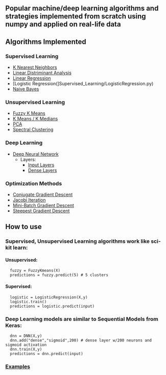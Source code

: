 ## Popular machine/deep learning algorithms and strategies implemented from scratch using numpy and applied on real-life data 

## Algorithms Implemented

### Supervised Learning
  - [K Nearest Neighbors](Supervised_Learning/KNN.py)
  - [Linear Distriminant Analysis](Supervised_Learning/LinearDiscriminantAnalysis.py)
  - [Linear Regression](Supervised_Learning/LinearRegression.py)
  - [Logistic Regression(]Supervised_Learning/LogisticRegression.py)
  - [Naive Bayes](Supervised_Learning/NaiveBayes.py)

### Unsupervised Learning
  - [Fuzzy K Means](Unsupervised_Learning/FuzzyKmeans.py)
  - [K Means / K Medians](Unsupervised_Learning/KMeans_Medians.py)
  - [PCA](Unsupervised_Learning/PCA.py)
  - [Spectral Clustering](Unsupervised_Learning/SpectralClustering.py)

### Deep Learning
  - [Deep Neural Network](Deep_Learning/DeepNeuralNetwork.py)
    - Layers:
      - [Input Layers](Deep_Learning/layers/Input.py)
      - [Dense Layers](Deep_Learning/layers/Dense.py)

### Optimization Methods
  - [Conjugate Gradient Descent](tools/iterative_methods.py)
  - [Jacobi Iteration](tools/iterative_methods.py)
  - [Mini-Batch Gradient Descent](tools/iterative_methods.py)
  - [Steepest Gradient Descent](tools/iterative_methods.py)

## How to use 
  ### Supervised, Unsupervised Learning algorithms work like sci-kit learn:  

  #### Unsupervised:
      fuzzy = FuzzyKmeans(X)
      predictions = fuzzy.predict(5) # 5 clusters

  #### Supervised:
      logistic = LogisticRegression(X,y)
      logistic.train()
      predictions = logistic.predict(input)

  ### Deep Learning models are similar to Sequential Models from Keras:
      dnn = DNN(X,y)
      dnn.add("dense","sigmoid",200) # dense layer w/200 neurons and sigmoid activation
      dnn.train(X,y)
      predictions = dnn.predict(input)

### [Examples](Applications/)
